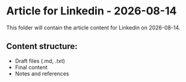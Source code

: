 # Article for Linkedin - 2026-08-14

This folder will contain the article content for Linkedin on 2026-08-14.

## Content structure:
- Draft files (.md, .txt)
- Final content
- Notes and references

